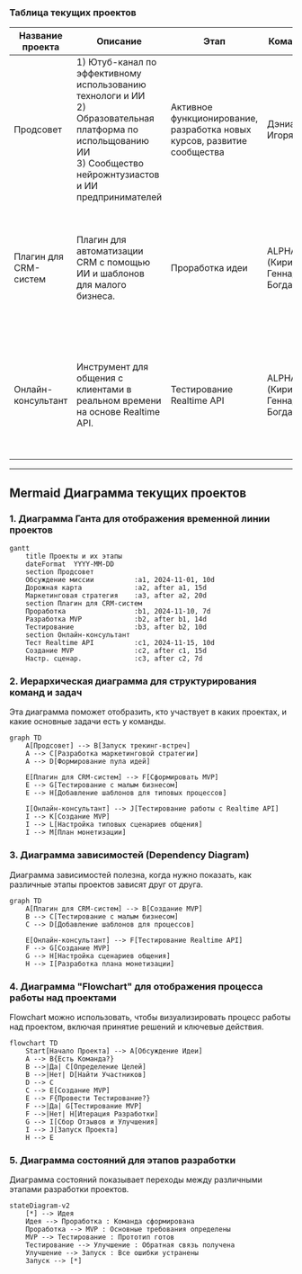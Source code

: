 ### Таблица текущих проектов

| Название проекта      | Описание                                                                                                                                                                | Этап                                                                    | Команда                          | Планы                                                                                                          | Ссылки                                                                                                                   |
| --------------------- | ----------------------------------------------------------------------------------------------------------------------------------------------------------------------- | ----------------------------------------------------------------------- | -------------------------------- | -------------------------------------------------------------------------------------------------------------- | ------------------------------------------------------------------------------------------------------------------------ |
| Продсовет             | 1) Ютуб-канал по эффективному использованию технологи и ИИ<br>2) Образовательная платформа по испольщованию ИИ <br>3) Сообщество нейрожнтузиастов и ИИ предпринимателей | Активное функционирование, разработка новых курсов, развитие сообщества | Дэниал, Игорян                   | Развитие сообщества, создание новых курсов, путь к 100к пдп на ютуб                                            | [prodadvice.com](https://prodadvice.com/)<br>[Youtube](https://www.youtube.com/channel/UCU-j-8kZJFWTWLPld--ZPcQ)<br><br> |
| Плагин для CRM-систем | Плагин для автоматизации CRM с помощью ИИ и шаблонов для малого бизнеса.                                                                                                | Проработка идеи                                                         | ALPHA (Кирилл, Геннадий, Богдан) | - Сформировать MVP <br> - Тестирование с малым бизнесом <br> - Добавить шаблоны для типовых процессов          |                                                                                                                          |
| Онлайн-консультант    | Инструмент для общения с клиентами в реальном времени на основе Realtime API.                                                                                           | Тестирование Realtime API                                               | ALPHA (Кирилл, Геннадий, Богдан) | - Тестирование работы с Realtime API <br> - Создание MVP <br> - Настройка типовых сценариев <br> - Монетизация |                                                                                                                          |

---

## Mermaid Диаграмма текущих проектов

### 1. Диаграмма Ганта для отображения временной линии проектов

```mermaid
gantt
    title Проекты и их этапы
    dateFormat  YYYY-MM-DD
    section Продсовет
    Обсуждение миссии          :a1, 2024-11-01, 10d
    Дорожная карта             :a2, after a1, 15d
    Маркетинговая стратегия    :a3, after a2, 20d
    section Плагин для CRM-систем
    Проработка                 :b1, 2024-11-10, 7d
    Разработка MVP             :b2, after b1, 14d
    Тестирование               :b3, after b2, 10d
    section Онлайн-консультант
    Тест Realtime API          :c1, 2024-11-15, 10d
    Создание MVP               :c2, after c1, 15d
    Настр. сценар.             :c3, after c2, 7d
```

### 2. Иерархическая диаграмма для структурирования команд и задач

Эта диаграмма поможет отобразить, кто участвует в каких проектах, и какие основные задачи есть у команды.

```mermaid
graph TD
    A[Продсовет] --> B[Запуск трекинг-встреч]
    A --> C[Разработка маркетинговой стратегии]
    A --> D[Формирование пула идей]

    E[Плагин для CRM-систем] --> F[Сформировать MVP]
    E --> G[Тестирование с малым бизнесом]
    E --> H[Добавление шаблонов для типовых процессов]

    I[Онлайн-консультант] --> J[Тестирование работы с Realtime API]
    I --> K[Создание MVP]
    I --> L[Настройка типовых сценариев общения]
    I --> M[План монетизации]
```

### 3. Диаграмма зависимостей (Dependency Diagram)

Диаграмма зависимостей полезна, когда нужно показать, как различные этапы проектов зависят друг от друга.

```mermaid
graph TD
    A[Плагин для CRM-систем] --> B[Создание MVP]
    B --> C[Тестирование с малым бизнесом]
    C --> D[Добавление шаблонов для процессов]

    E[Онлайн-консультант] --> F[Тестирование Realtime API]
    F --> G[Создание MVP]
    G --> H[Настройка сценариев общения]
    H --> I[Разработка плана монетизации]
```

### 4. Диаграмма "Flowchart" для отображения процесса работы над проектами

Flowchart можно использовать, чтобы визуализировать процесс работы над проектом, включая принятие решений и ключевые действия.

```mermaid
flowchart TD
    Start[Начало Проекта] --> A[Обсуждение Идеи]
    A --> B{Есть Команда?}
    B -->|Да| C[Определение Целей]
    B -->|Нет| D[Найти Участников]
    D --> C
    C --> E[Создание MVP]
    E --> F{Провести Тестирование?}
    F -->|Да| G[Тестирование MVP]
    F -->|Нет| H[Итерация Разработки]
    G --> I[Сбор Отзывов и Улучшения]
    I --> J[Запуск Проекта]
    H --> E
```

### 5. Диаграмма состояний для этапов разработки

Диаграмма состояний показывает переходы между различными этапами разработки проектов.

```mermaid
stateDiagram-v2
    [*] --> Идея
    Идея --> Проработка : Команда сформирована
    Проработка --> MVP : Основные требования определены
    MVP --> Тестирование : Прототип готов
    Тестирование --> Улучшение : Обратная связь получена
    Улучшение --> Запуск : Все ошибки устранены
    Запуск --> [*]
```